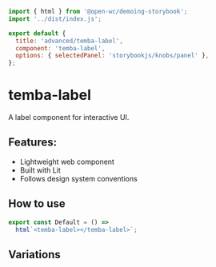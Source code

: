 ```js script
import { html } from '@open-wc/demoing-storybook';
import '../dist/index.js';

export default {
  title: 'advanced/temba-label',
  component: 'temba-label',
  options: { selectedPanel: 'storybookjs/knobs/panel' },
};
```

# temba-label

A label component for interactive UI.

## Features:

- Lightweight web component
- Built with Lit
- Follows design system conventions

## How to use

```js preview-story
export const Default = () =>
  html`<temba-label></temba-label>`;
```

## Variations

